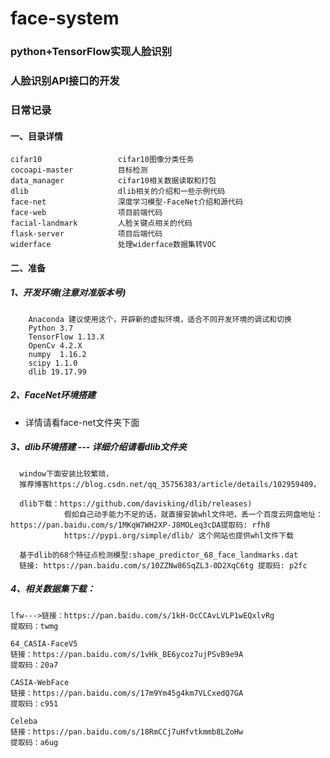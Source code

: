 # face-system
### python+TensorFlow实现人脸识别
### 人脸识别API接口的开发
### 日常记录
#### 一、目录详情

```
cifar10                 cifar10图像分类任务
cocoapi-master          目标检测
data_manager            cifar10相关数据读取和打包
dlib                    dlib相关的介绍和一些示例代码
face-net                深度学习模型-FaceNet介绍和源代码
face-web                项目前端代码
facial-landmark         人脸关键点相关的代码
flask-server            项目后端代码
widerface               处理widerface数据集转VOC
```


#### 二、准备

##### 1、开发环境(注意对准版本号)
```
    Anaconda 建议使用这个，开辟新的虚拟环境，适合不同开发环境的调试和切换
    Python 3.7
    TensorFlow 1.13.X
    OpenCv 4.2.X
    numpy  1.16.2
    scipy 1.1.0
    dlib 19.17.99
```
##### 2、FaceNet环境搭建
- 详情请看face-net文件夹下面

##### 3、dlib环境搭建 --- 详细介绍请看dlib文件夹
```
  window下面安装比较繁琐，
  推荐博客https://blog.csdn.net/qq_35756383/article/details/102959409，

  dlib下载：https://github.com/davisking/dlib/releases)
            假如自己动手能力不足的话，就直接安装whl文件吧，丢一个百度云网盘地址：https://pan.baidu.com/s/1MKqW7WH2XP-J8MOLeq3cDA提取码: rfh8
            https://pypi.org/simple/dlib/ 这个网站也提供whl文件下载

  基于dlib的68个特征点检测模型:shape_predictor_68_face_landmarks.dat
  链接: https://pan.baidu.com/s/10ZZNw86SqZL3-0D2XqC6tg 提取码: p2fc
```

##### 4、相关数据集下载：
```
lfw--->链接：https://pan.baidu.com/s/1kH-OcCCAvLVLP1wEQxlvRg
提取码：twmg

64_CASIA-FaceV5
链接：https://pan.baidu.com/s/1vHk_BE6ycoz7ujPSvB9e9A
提取码：20a7

CASIA-WebFace
链接：https://pan.baidu.com/s/17m9Ym45g4km7VLCxedQ7GA
提取码：c951

Celeba
链接：https://pan.baidu.com/s/18RmCCj7uHfvtkmmb8LZoHw
提取码：a6ug
```
